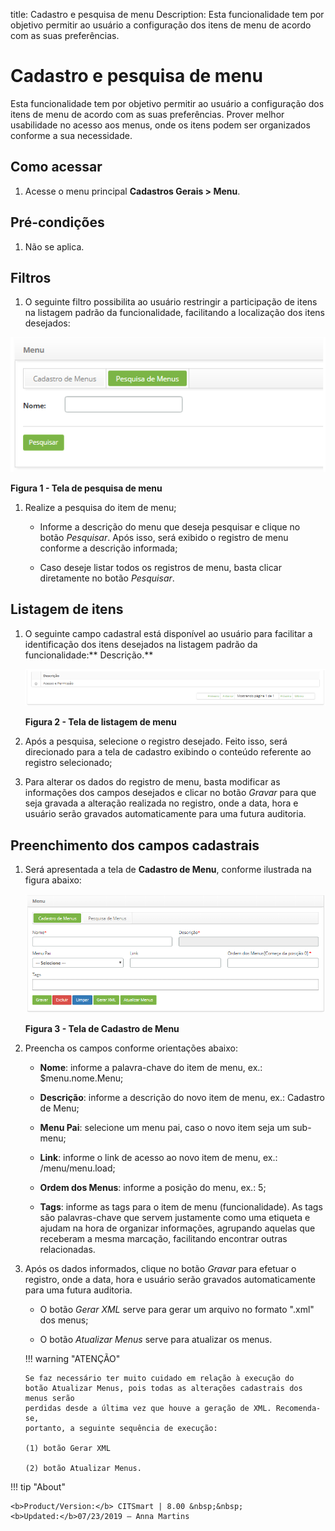 title: Cadastro e pesquisa de menu
Description: Esta funcionalidade tem por objetivo permitir ao usuário a
configuração dos itens de menu de acordo com as suas preferências.

# Cadastro e pesquisa de menu

Esta funcionalidade tem por objetivo permitir ao usuário a configuração dos
itens de menu de acordo com as suas preferências. Prover melhor usabilidade no
acesso aos menus, onde os itens podem ser organizados conforme a sua
necessidade.

Como acessar
------------

1.  Acesse o menu principal **Cadastros Gerais > Menu**.

Pré-condições
------------

1.  Não se aplica.

Filtros
-------

1.  O seguinte filtro possibilita ao usuário restringir a participação de itens
    na listagem padrão da funcionalidade, facilitando a localização dos itens
    desejados:

   ![Criar](images/menu-1.png)
   
   **Figura 1 - Tela de pesquisa de menu**

1.  Realize a pesquisa do item de menu;

    -   Informe a descrição do menu que deseja pesquisar e clique no
    botão *Pesquisar*. Após isso, será exibido o registro de menu conforme a
    descrição informada;

    -   Caso deseje listar todos os registros de menu, basta clicar diretamente no
    botão *Pesquisar*.

Listagem de itens
----------------

1.  O seguinte campo cadastral está disponível ao usuário para facilitar a
    identificação dos itens desejados na listagem padrão da
    funcionalidade:** Descrição.**

    ![Criar](images/menu-2.png)
    
    **Figura 2 - Tela de listagem de menu**

1.  Após a pesquisa, selecione o registro desejado. Feito isso, será direcionado
    para a tela de cadastro exibindo o conteúdo referente ao registro
    selecionado;

2.  Para alterar os dados do registro de menu, basta modificar as informações
    dos campos desejados e clicar no botão *Gravar* para que seja gravada a
    alteração realizada no registro, onde a data, hora e usuário serão gravados
    automaticamente para uma futura auditoria.

Preenchimento dos campos cadastrais
----------------------------------

1.  Será apresentada a tela de **Cadastro de Menu**, conforme ilustrada na
    figura abaixo:

    ![Criar](images/menu-3.png)
    
    **Figura 3 - Tela de Cadastro de Menu**

1.  Preencha os campos conforme orientações abaixo:

    -   **Nome**: informe a palavra-chave do item de menu, ex.: \$menu.nome.Menu;

    -   **Descrição**: informe a descrição do novo item de menu, ex.: Cadastro de
    Menu;

    -   **Menu Pai**: selecione um menu pai, caso o novo item seja um sub-menu;

    -   **Link**: informe o link de acesso ao novo item de menu, ex.:
    /menu/menu.load;

    -   **Ordem dos Menus**: informe a posição do menu, ex.: 5;

    -   **Tags**: informe as tags para o item de menu (funcionalidade). As tags são
    palavras-chave que servem justamente como uma etiqueta e ajudam na hora de
    organizar informações, agrupando aquelas que receberam a mesma marcação,
    facilitando encontrar outras relacionadas.

1.  Após os dados informados, clique no botão *Gravar* para efetuar o registro,
    onde a data, hora e usuário serão gravados automaticamente para uma futura
    auditoria.

    -   O botão *Gerar XML* serve para gerar um arquivo no formato ".xml" dos menus;

    -   O botão *Atualizar Menus* serve para atualizar os menus.

    !!! warning "ATENÇÃO"

        Se faz necessário ter muito cuidado em relação à execução do
        botão Atualizar Menus, pois todas as alterações cadastrais dos menus serão
        perdidas desde a última vez que houve a geração de XML. Recomenda-se,
        portanto, a seguinte sequência de execução: 
        
        (1) botão Gerar XML 
        
        (2) botão Atualizar Menus.


!!! tip "About"

    <b>Product/Version:</b> CITSmart | 8.00 &nbsp;&nbsp;
    <b>Updated:</b>07/23/2019 – Anna Martins
